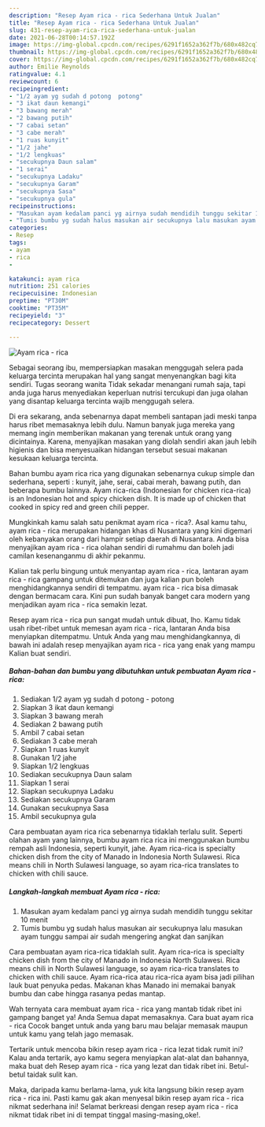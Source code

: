 ```yaml
---
description: "Resep Ayam rica - rica Sederhana Untuk Jualan"
title: "Resep Ayam rica - rica Sederhana Untuk Jualan"
slug: 431-resep-ayam-rica-rica-sederhana-untuk-jualan
date: 2021-06-28T00:14:57.192Z
image: https://img-global.cpcdn.com/recipes/6291f1652a362f7b/680x482cq70/ayam-rica-rica-foto-resep-utama.jpg
thumbnail: https://img-global.cpcdn.com/recipes/6291f1652a362f7b/680x482cq70/ayam-rica-rica-foto-resep-utama.jpg
cover: https://img-global.cpcdn.com/recipes/6291f1652a362f7b/680x482cq70/ayam-rica-rica-foto-resep-utama.jpg
author: Emilie Reynolds
ratingvalue: 4.1
reviewcount: 6
recipeingredient:
- "1/2 ayam yg sudah d potong  potong"
- "3 ikat daun kemangi"
- "3 bawang merah"
- "2 bawang putih"
- "7 cabai setan"
- "3 cabe merah"
- "1 ruas kunyit"
- "1/2 jahe"
- "1/2 lengkuas"
- "secukupnya Daun salam"
- "1 serai"
- "secukupnya Ladaku"
- "secukupnya Garam"
- "secukupnya Sasa"
- "secukupnya gula"
recipeinstructions:
- "Masukan ayam kedalam panci yg airnya sudah mendidih tunggu sekitar 10 menit"
- "Tumis bumbu yg sudah halus masukan air secukupnya lalu masukan ayam tunggu sampai air sudah mengering angkat dan sanjikan"
categories:
- Resep
tags:
- ayam
- rica
- 

katakunci: ayam rica  
nutrition: 251 calories
recipecuisine: Indonesian
preptime: "PT30M"
cooktime: "PT35M"
recipeyield: "3"
recipecategory: Dessert

---
```



![Ayam rica - rica](https://img-global.cpcdn.com/recipes/6291f1652a362f7b/680x482cq70/ayam-rica-rica-foto-resep-utama.jpg)

Sebagai seorang ibu, mempersiapkan masakan menggugah selera pada keluarga tercinta merupakan hal yang sangat menyenangkan bagi kita sendiri. Tugas seorang  wanita Tidak sekadar menangani rumah saja, tapi anda juga harus menyediakan keperluan nutrisi tercukupi dan juga olahan yang disantap keluarga tercinta wajib menggugah selera.

Di era  sekarang, anda sebenarnya dapat membeli santapan jadi meski tanpa harus ribet memasaknya lebih dulu. Namun banyak juga mereka yang memang ingin memberikan makanan yang terenak untuk orang yang dicintainya. Karena, menyajikan masakan yang diolah sendiri akan jauh lebih higienis dan bisa menyesuaikan hidangan tersebut sesuai makanan kesukaan keluarga tercinta. 

Bahan bumbu ayam rica rica yang digunakan sebenarnya cukup simple dan sederhana, seperti : kunyit, jahe, serai, cabai merah, bawang putih, dan beberapa bumbu lainnya. Ayam rica-rica (Indonesian for chicken rica-rica) is an Indonesian hot and spicy chicken dish. It is made up of chicken that cooked in spicy red and green chili pepper.

Mungkinkah kamu salah satu penikmat ayam rica - rica?. Asal kamu tahu, ayam rica - rica merupakan hidangan khas di Nusantara yang kini digemari oleh kebanyakan orang dari hampir setiap daerah di Nusantara. Anda bisa menyajikan ayam rica - rica olahan sendiri di rumahmu dan boleh jadi camilan kesenanganmu di akhir pekanmu.

Kalian tak perlu bingung untuk menyantap ayam rica - rica, lantaran ayam rica - rica gampang untuk ditemukan dan juga kalian pun boleh menghidangkannya sendiri di tempatmu. ayam rica - rica bisa dimasak dengan bermacam cara. Kini pun sudah banyak banget cara modern yang menjadikan ayam rica - rica semakin lezat.

Resep ayam rica - rica pun sangat mudah untuk dibuat, lho. Kamu tidak usah ribet-ribet untuk memesan ayam rica - rica, lantaran Anda bisa menyiapkan ditempatmu. Untuk Anda yang mau menghidangkannya, di bawah ini adalah resep menyajikan ayam rica - rica yang enak yang mampu Kalian buat sendiri.

<!--inarticleads1-->

##### Bahan-bahan dan bumbu yang dibutuhkan untuk pembuatan Ayam rica - rica:

1. Sediakan 1/2 ayam yg sudah d potong - potong
1. Siapkan 3 ikat daun kemangi
1. Siapkan 3 bawang merah
1. Sediakan 2 bawang putih
1. Ambil 7 cabai setan
1. Sediakan 3 cabe merah
1. Siapkan 1 ruas kunyit
1. Gunakan 1/2 jahe
1. Siapkan 1/2 lengkuas
1. Sediakan secukupnya Daun salam
1. Siapkan 1 serai
1. Siapkan secukupnya Ladaku
1. Sediakan secukupnya Garam
1. Gunakan secukupnya Sasa
1. Ambil secukupnya gula


Cara pembuatan ayam rica rica sebenarnya tidaklah terlalu sulit. Seperti olahan ayam yang lainnya, bumbu ayam rica rica ini menggunakan bumbu rempah asli Indonesia, seperti kunyit, jahe. Ayam rica-rica is specialty chicken dish from the city of Manado in Indonesia North Sulawesi. Rica means chili in North Sulawesi language, so ayam rica-rica translates to chicken with chili sauce. 

<!--inarticleads2-->

##### Langkah-langkah membuat Ayam rica - rica:

1. Masukan ayam kedalam panci yg airnya sudah mendidih tunggu sekitar 10 menit
1. Tumis bumbu yg sudah halus masukan air secukupnya lalu masukan ayam tunggu sampai air sudah mengering angkat dan sanjikan


Cara pembuatan ayam rica-rica tidaklah sulit. Ayam rica-rica is specialty chicken dish from the city of Manado in Indonesia North Sulawesi. Rica means chili in North Sulawesi language, so ayam rica-rica translates to chicken with chili sauce. Ayam rica-rica atau rica-rica ayam bisa jadi pilihan lauk buat penyuka pedas. Makanan khas Manado ini memakai banyak bumbu dan cabe hingga rasanya pedas mantap. 

Wah ternyata cara membuat ayam rica - rica yang mantab tidak ribet ini gampang banget ya! Anda Semua dapat memasaknya. Cara buat ayam rica - rica Cocok banget untuk anda yang baru mau belajar memasak maupun untuk kamu yang telah jago memasak.

Tertarik untuk mencoba bikin resep ayam rica - rica lezat tidak rumit ini? Kalau anda tertarik, ayo kamu segera menyiapkan alat-alat dan bahannya, maka buat deh Resep ayam rica - rica yang lezat dan tidak ribet ini. Betul-betul taidak sulit kan. 

Maka, daripada kamu berlama-lama, yuk kita langsung bikin resep ayam rica - rica ini. Pasti kamu gak akan menyesal bikin resep ayam rica - rica nikmat sederhana ini! Selamat berkreasi dengan resep ayam rica - rica nikmat tidak ribet ini di tempat tinggal masing-masing,oke!.

